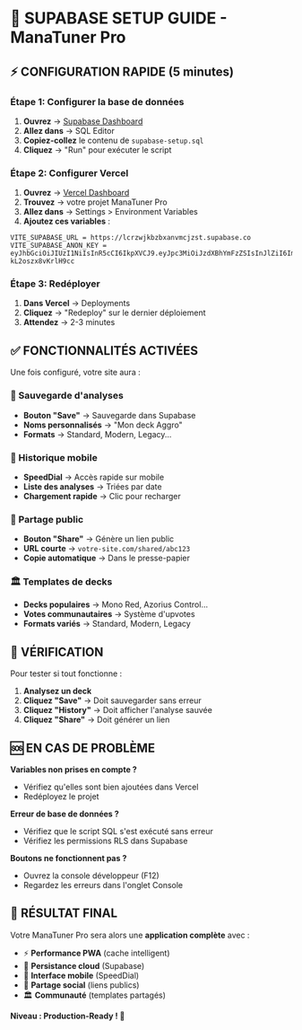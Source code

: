 # 🚀 SUPABASE SETUP GUIDE - ManaTuner Pro

## ⚡ CONFIGURATION RAPIDE (5 minutes)

### Étape 1: Configurer la base de données
1. **Ouvrez** → [Supabase Dashboard](https://supabase.com/dashboard)
2. **Allez dans** → SQL Editor
3. **Copiez-collez** le contenu de `supabase-setup.sql`
4. **Cliquez** → "Run" pour exécuter le script

### Étape 2: Configurer Vercel
1. **Ouvrez** → [Vercel Dashboard](https://vercel.com/dashboard)
2. **Trouvez** → votre projet ManaTuner Pro
3. **Allez dans** → Settings > Environment Variables
4. **Ajoutez ces variables** :

```
VITE_SUPABASE_URL = https://lcrzwjkbzbxanvmcjzst.supabase.co
VITE_SUPABASE_ANON_KEY = eyJhbGciOiJIUzI1NiIsInR5cCI6IkpXVCJ9.eyJpc3MiOiJzdXBhYmFzZSIsInJlZiI6Imxjcnp3amtiemJ4YW52bWNqenN0Iiwicm9sZSI6ImFub24iLCJpYXQiOjE3NTAzNjUxMTcsImV4cCI6MjA2NTk0MTExN30.9eYq1lD19Gqh0uXSgE_9DqFALM-kL2oszx8vKrlH9cc
```

### Étape 3: Redéployer
1. **Dans Vercel** → Deployments
2. **Cliquez** → "Redeploy" sur le dernier déploiement
3. **Attendez** → 2-3 minutes

## ✅ FONCTIONNALITÉS ACTIVÉES

Une fois configuré, votre site aura :

### 💾 Sauvegarde d'analyses
- **Bouton "Save"** → Sauvegarde dans Supabase
- **Noms personnalisés** → "Mon deck Aggro"
- **Formats** → Standard, Modern, Legacy...

### 📱 Historique mobile
- **SpeedDial** → Accès rapide sur mobile
- **Liste des analyses** → Triées par date
- **Chargement rapide** → Clic pour recharger

### 🔗 Partage public
- **Bouton "Share"** → Génère un lien public
- **URL courte** → `votre-site.com/shared/abc123`
- **Copie automatique** → Dans le presse-papier

### 🏛️ Templates de decks
- **Decks populaires** → Mono Red, Azorius Control...
- **Votes communautaires** → Système d'upvotes
- **Formats variés** → Standard, Modern, Legacy

## 🔧 VÉRIFICATION

Pour tester si tout fonctionne :

1. **Analysez un deck** 
2. **Cliquez "Save"** → Doit sauvegarder sans erreur
3. **Cliquez "History"** → Doit afficher l'analyse sauvée
4. **Cliquez "Share"** → Doit générer un lien

## 🆘 EN CAS DE PROBLÈME

**Variables non prises en compte ?**
- Vérifiez qu'elles sont bien ajoutées dans Vercel
- Redéployez le projet

**Erreur de base de données ?**
- Vérifiez que le script SQL s'est exécuté sans erreur
- Vérifiez les permissions RLS dans Supabase

**Boutons ne fonctionnent pas ?**
- Ouvrez la console développeur (F12)
- Regardez les erreurs dans l'onglet Console

## 🎯 RÉSULTAT FINAL

Votre ManaTuner Pro sera alors une **application complète** avec :
- ⚡ **Performance PWA** (cache intelligent)
- 💾 **Persistance cloud** (Supabase)
- 📱 **Interface mobile** (SpeedDial)
- 🔗 **Partage social** (liens publics)
- 🏛️ **Communauté** (templates partagés)

**Niveau : Production-Ready ! 🚀** 